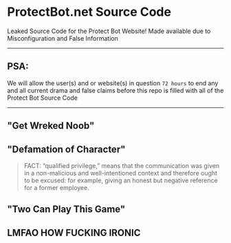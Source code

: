 # ProtectBot.net Source Code

Leaked Source Code for the Protect Bot Website!
Made available due to Misconfiguration and False Information

---

## PSA:

We will allow the user(s)  and or website(s) in question `72 hours` to end any and all current drama
and false claims before this repo is filled with all of the Protect Bot Source Code

---

## "Get Wreked Noob"

## "Defamation of Character"

> FACT: “qualified privilege,” means that the communication was given in a non-malicious and well-intentioned context and therefore ought to be excused: for example, giving an honest but negative reference for a former employee.

## "Two Can Play This Game"

## LMFAO HOW FUCKING IRONIC

